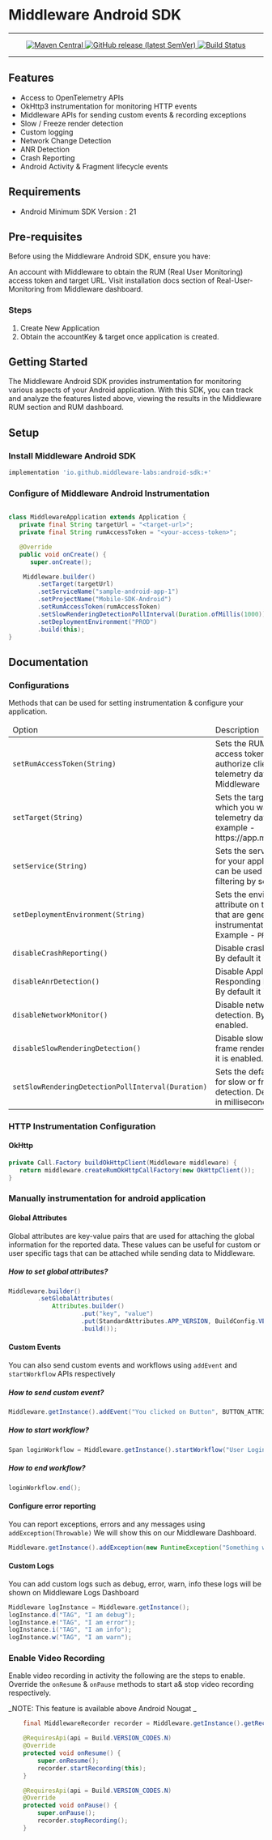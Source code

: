 # Middleware Android SDK
---
<p align="center">
  <a href="https://maven-badges.herokuapp.com/maven-central/io.github.middleware-labs/android-sdk">
    <img alt="Maven Central" src="https://img.shields.io/maven-central/v/io.github.middleware-labs/android-sdk?style=flat">
  </a>  <a href="https://github.com/middleware-labs/middleware-android/releases">
    <img alt="GitHub release (latest SemVer)" src="https://img.shields.io/github/v/release/middleware-labs/middleware-android?include_prereleases&style=flat">
  </a>
  <a href="https://github.com/middleware-labs/middleware-android/actions/workflows/build.yml">
    <img alt="Build Status" src="https://img.shields.io/github/actions/workflow/status/middleware-labs/middleware-android/build.yml?branch=main&style=flat">
  </a>
</p>

---

## Features

- Access to OpenTelemetry APIs
- OkHttp3 instrumentation for monitoring HTTP events
- Middleware APIs for sending custom events & recording exceptions
- Slow / Freeze render detection
- Custom logging
- Network Change Detection
- ANR Detection
- Crash Reporting
- Android Activity & Fragment lifecycle events

## Requirements

- Android Minimum SDK Version : 21

## Pre-requisites

Before using the Middleware Android SDK, ensure you have:

An account with Middleware to obtain the RUM (Real User Monitoring) access token and target URL.
Visit installation docs section of Real-User-Monitoring from Middleware dashboard.

### Steps

1. Create New Application
2. Obtain the accountKey & target once application is created.

## Getting Started

The Middleware Android SDK provides instrumentation for monitoring various aspects of your Android
application. With this SDK, you can track and analyze the features listed above, viewing the results
in the Middleware RUM section and RUM dashboard.

## Setup

### Install Middleware Android SDK

```groovy
implementation 'io.github.middleware-labs:android-sdk:+'
```

### Configure of Middleware Android Instrumentation

```java

class MiddlewareApplication extends Application {
   private final String targetUrl = "<target-url>";
   private final String rumAccessToken = "<your-access-token>";

   @Override
   public void onCreate() {
      super.onCreate();

    Middleware.builder()
        .setTarget(targetUrl)
        .setServiceName("sample-android-app-1")
        .setProjectName("Mobile-SDK-Android")
        .setRumAccessToken(rumAccessToken)
        .setSlowRenderingDetectionPollInterval(Duration.ofMillis(1000))
        .setDeploymentEnvironment("PROD")
        .build(this);
}

```

## Documentation

### Configurations

Methods that can be used for setting instrumentation & configure your application.

<table>
<thead>
<tr><td>Option</td><td>Description</td><tr>
</thead>
<tbody>
<tr>
    <td>
        <code lang="java">setRumAccessToken(String)</code>
    </td>
    <td>
        Sets the RUM account access token to authorize client to send telemetry data to Middleware
    </td>
</tr>

<tr>
    <td>
        <code lang="java">setTarget(String)</code>
    </td>
    <td>
        Sets the target URL to which you want to send telemetry data. For example - https://app.middleware.io
    </td>
</tr>

<tr>
    <td>
        <code lang="java">setService(String)</code>
    </td>
    <td>
        Sets the service name for your application. This can be used furthur for filtering by service name.
    </td>
</tr>

<tr>
    <td>
        <code lang="java">setDeploymentEnvironment(String)</code>
    </td>
    <td>
        Sets the environment attribute on the spans that are generated by the instrumentation. For Example  - <code>PROD</code> | <code> DEV </code>
    </td>
</tr>

<tr>
    <td>
        <code lang="java">disableCrashReporting()</code>
    </td>
    <td>
        Disable crash reporting. By default it is enabled.
    </td>
</tr>

<tr>
    <td>
        <code lang="java">disableAnrDetection()</code>
    </td>
    <td>
        Disable Application Not Responding Detection. By default it is enabled.
    </td>
</tr>
<tr>
    <td>
        <code lang="java">disableNetworkMonitor()</code>
    </td>
    <td>
        Disable network change detection. By default it is enabled.
    </td>
</tr>
<tr>
    <td>
        <code lang="java">disableSlowRenderingDetection()</code>
    </td>
    <td>
        Disable slow or frozen frame renders. By default it is enabled.
    </td>
</tr>
<tr>
    <td>
        <code lang="java">setSlowRenderingDetectionPollInterval(Duration)</code>
    </td>
    <td>
        Sets the default polling for slow or frozen render detection. Default value in milliseconds is <code>1000</code>
    </td>
</tr>
</tbody>
</table>

### HTTP Instrumentation Configuration

#### OkHttp

```java
private Call.Factory buildOkHttpClient(Middleware middleware) {
   return middleware.createRumOkHttpCallFactory(new OkHttpClient());
}
```

### Manually instrumentation for android application

#### Global Attributes

Global attributes are key-value pairs that are used for attaching the global information for the
reported data. These values can be useful for custom or user specific tags that can be attached
while sending data to Middleware.

##### How to set global attributes?

```java
Middleware.builder()
        .setGlobalAttributes(
            Attributes.builder()
                    .put("key", "value")
                    .put(StandardAttributes.APP_VERSION, BuildConfig.VERSION_NAME)
                    .build());
```

#### Custom Events

You can also send custom events and workflows using <code>addEvent</code> and <code>
startWorkflow</code> APIs respectively

##### How to send custom event?

```java
Middleware.getInstance().addEvent("You clicked on Button", BUTTON_ATTRIBUES);
```

##### How to start workflow?

```java
Span loginWorkflow = Middleware.getInstance().startWorkflow("User Login Flow");
```

##### How to end workflow?

```java
loginWorkflow.end();
```

#### Configure error reporting

You can report exceptions, errors and any messages using `addException(Throwable)` We will show this
on our Middleware Dashboard.

```java
Middleware.getInstance().addException(new RuntimeException("Something went wrong!"), Attributes.empty())
```

#### Custom Logs

You can add custom logs such as debug, error, warn, info these logs will be shown on Middleware Logs
Dashboard

```java
Middleware logInstance = Middleware.getInstance();
logInstance.d("TAG", "I am debug");
logInstance.e("TAG", "I am error");
logInstance.i("TAG", "I am info");
logInstance.w("TAG", "I am warn");
```
### Enable Video Recording
Enable video recording in activity the following are the steps to enable. 
Override the `onResume` & `onPause` methods to start a& stop video recording respectively.

_NOTE: This feature is available above Android Nougat 
_
```java
    final MiddlewareRecorder recorder = Middleware.getInstance().getRecorder();

    @RequiresApi(api = Build.VERSION_CODES.N)
    @Override
    protected void onResume() {
        super.onResume();
        recorder.startRecording(this);
    }

    @RequiresApi(api = Build.VERSION_CODES.N)
    @Override
    protected void onPause() {
        super.onPause();
        recorder.stopRecording();
    }
```
